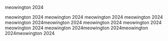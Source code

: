 meowington 2024

meowington 2024
meowington 2024
meowington 2024
meowington 2024
meowington 2024meowington 2024
meowington 2024
meowington 2024
meowington 2024
meowington 2024meowington 2024meowington 2024meowington 2024
